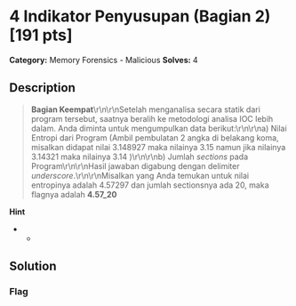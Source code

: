 # 4 Indikator Penyusupan (Bagian 2) [191 pts]

**Category:** Memory Forensics - Malicious
**Solves:** 4

## Description
>**Bagian Keempat**\r\n\r\nSetelah menganalisa secara statik dari program tersebut, saatnya beralih ke metodologi analisa IOC lebih dalam. Anda diminta untuk mengumpulkan data berikut:\r\n\r\na) Nilai Entropi dari Program (Ambil pembulatan 2 angka di belakang koma, misalkan didapat nilai 3.148927 maka nilainya 3.15 namun jika nilainya 3.14321 maka nilainya 3.14 )\r\n\r\nb) Jumlah *sections* pada Program\r\n\r\nHasil jawaban digabung dengan delimiter *underscore*.\r\n\r\nMisalkan yang Anda temukan untuk nilai entropinya adalah 4.57297 dan jumlah sectionsnya ada 20, maka flagnya adalah **4.57_20**

**Hint**
* -

## Solution

### Flag

